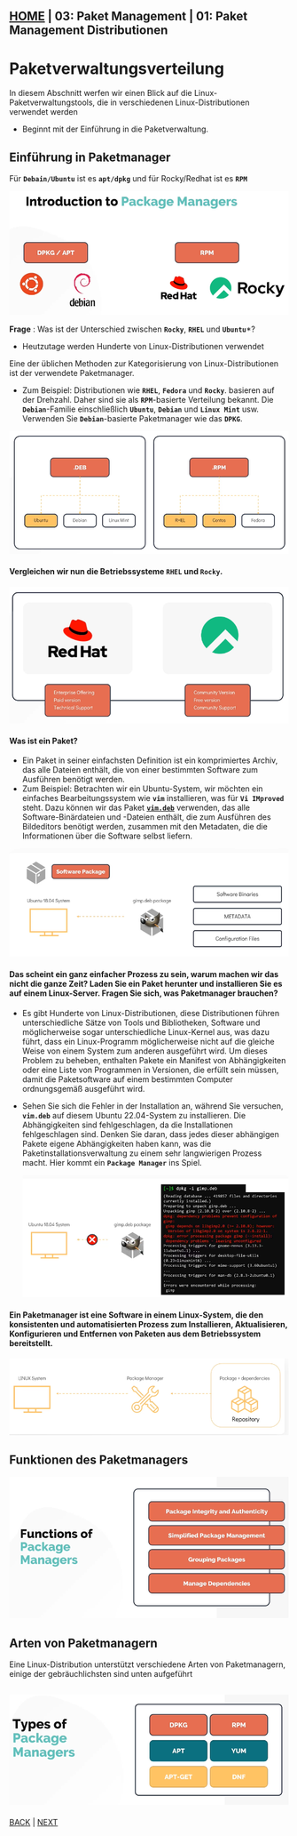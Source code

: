 [HOME](../../README.md) | 03: Paket Management | 01: Paket Management Distributionen
---
# Paketverwaltungsverteilung

In diesem Abschnitt werfen wir einen Blick auf die Linux-Paketverwaltungstools, die in verschiedenen Linux-Distributionen verwendet werden
- Beginnt mit der Einführung in die Paketverwaltung.

## Einführung in Paketmanager

Für **`Debain/Ubuntu`** ist es **`apt/dpkg`** und für Rocky/Redhat ist es **`RPM`**

![Paket-Manager](../../images/Paket-managers.PNG)

**Frage** : Was ist der Unterschied zwischen **`Rocky`**, **`RHEL`** und **`Ubuntu`***?
- Heutzutage werden Hunderte von Linux-Distributionen verwendet

Eine der üblichen Methoden zur Kategorisierung von Linux-Distributionen ist der verwendete Paketmanager.
- Zum Beispiel: Distributionen wie **`RHEL`**, **`Fedora`** und **`Rocky`**. basieren auf der Drehzahl. Daher sind sie als **`RPM`**-basierte Verteilung bekannt. Die **`Debian`**-Familie einschließlich **`Ubuntu`**, **`Debian`** und **`Linux Mint`** usw. Verwenden Sie **`Debian`**-basierte Paketmanager wie das **`DPKG`**.

![deb-rpm](../../images/deb-rpm.PNG)

#### Vergleichen wir nun die Betriebssysteme **`RHEL`** und **`Rocky`**.

![rhel-rocky](../../images/rhel-rocky.PNG)

#### Was ist ein Paket?
- Ein Paket in seiner einfachsten Definition ist ein komprimiertes Archiv, das alle Dateien enthält, die von einer bestimmten Software zum Ausführen benötigt werden.
- Zum Beispiel: Betrachten wir ein Ubuntu-System, wir möchten ein einfaches Bearbeitungssystem wie **`vim`** installieren, was für **`Vi IMproved`** steht. Dazu können wir das Paket [**`vim.deb`**](http://ports.ubuntu.com/pool/main/v/vim/vim_8.2.3995-1ubuntu2_arm64.deb) verwenden, das alle Software-Binärdateien und -Dateien enthält, die zum Ausführen des Bildeditors benötigt werden, zusammen mit den Metadaten, die die Informationen über die Software selbst liefern.

![Paket](../../images/package.PNG)

#### Das scheint ein ganz einfacher Prozess zu sein, warum machen wir das nicht die ganze Zeit? Laden Sie ein Paket herunter und installieren Sie es auf einem Linux-Server. Fragen Sie sich, was Paketmanager brauchen?
- Es gibt Hunderte von Linux-Distributionen, diese Distributionen führen unterschiedliche Sätze von Tools und Bibliotheken, Software und möglicherweise sogar unterschiedliche Linux-Kernel aus, was dazu führt, dass ein Linux-Programm möglicherweise nicht auf die gleiche Weise von einem System zum anderen ausgeführt wird. Um dieses Problem zu beheben, enthalten Pakete ein Manifest von Abhängigkeiten oder eine Liste von Programmen in Versionen, die erfüllt sein müssen, damit die Paketsoftware auf einem bestimmten Computer ordnungsgemäß ausgeführt wird.
- Sehen Sie sich die Fehler in der Installation an, während Sie versuchen, **`vim.deb`** auf diesem Ubuntu 22.04-System zu installieren. Die Abhängigkeiten sind fehlgeschlagen, da die Installationen fehlgeschlagen sind. Denken Sie daran, dass jedes dieser abhängigen Pakete eigene Abhängigkeiten haben kann, was die Paketinstallationsverwaltung zu einem sehr langwierigen Prozess macht. Hier kommt ein **`Package Manager`** ins Spiel.

   ![Paketfehler](../../images/package-errors.PNG)

#### Ein Paketmanager ist eine Software in einem Linux-System, die den konsistenten und automatisierten Prozess zum Installieren, Aktualisieren, Konfigurieren und Entfernen von Paketen aus dem Betriebssystem bereitstellt.

![pkg-mgr](../../images/pkg-mgr.PNG)

## Funktionen des Paketmanagers

![Funktionen-des-Pakets](../../images/functions-of-pkg.PNG)

## Arten von Paketmanagern

Eine Linux-Distribution unterstützt verschiedene Arten von Paketmanagern, einige der gebräuchlichsten sind unten aufgeführt

![Pakettypen](../../images/types-of-pkg.PNG)
---
[BACK](../02-Linux-Core-Konzepre/07-Filesystem-Hierarchie.md) | [NEXT](./02-RPM-und-YUM.md)
